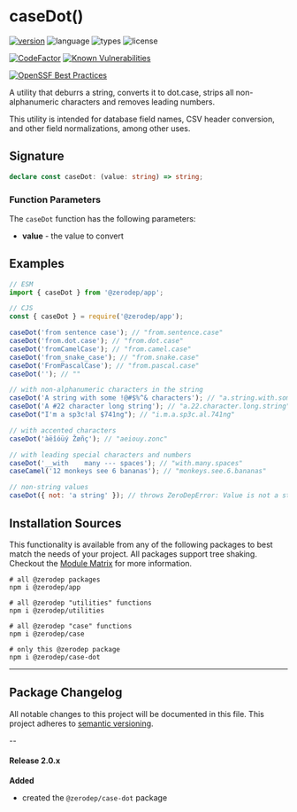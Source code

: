 # caseDot()

[![version](https://img.shields.io/npm/v/@zerodep/case-dot?style=flat-square&color=blue)](https://www.npmjs.com/package/@zerodep/case-dot)
![language](https://img.shields.io/badge/typescript-100%25-blue?style=flat-square)
![types](https://img.shields.io/badge/types-included-blue?style=flat-square)
![license](https://img.shields.io/github/license/cdepage/zerodep?color=blue&style=flat-square)

[![CodeFactor](https://www.codefactor.io/repository/github/cdepage/zerodep/badge)](https://www.codefactor.io/repository/github/cdepage/zerodep)
[![Known Vulnerabilities](https://snyk.io/test/github/cdepage/zerodep/badge.svg)](https://snyk.io/test/github/cdepage/zerodep)

[![OpenSSF Best Practices](https://www.bestpractices.dev/projects/9225/badge)](https://www.bestpractices.dev/projects/9225)

A utility that deburrs a string, converts it to dot.case, strips all non-alphanumeric characters and removes leading numbers.

This utility is intended for database field names, CSV header conversion, and other field normalizations, among other uses.

## Signature

```typescript
declare const caseDot: (value: string) => string;
```

### Function Parameters

The `caseDot` function has the following parameters:

- **value** - the value to convert

## Examples

```javascript
// ESM
import { caseDot } from '@zerodep/app';

// CJS
const { caseDot } = require('@zerodep/app');
```

```javascript
caseDot('from sentence case'); // "from.sentence.case"
caseDot('from.dot.case'); // "from.dot.case"
caseDot('fromCamelCase'); // "from.camel.case"
caseDot('from_snake_case'); // "from.snake.case"
caseDot('FromPascalCase'); // "from.pascal.case"
caseDot(''); // ""

// with non-alphanumeric characters in the string
caseDot('A string with some !@#$%^& characters'); // "a.string.with.some.characters"
caseDot('A #22 character long string'); // "a.22.character.long.string"
caseDot("I'm a sp3c!al $741ng"); // "i.m.a.sp3c.al.741ng"

// with accented characters
caseDot('àëîóüý Žøñç'); // "aeiouy.zonc"

// with leading special characters and numbers
caseDot('__with    many --- spaces'); // "with.many.spaces"
caseCamel('12 monkeys see 6 bananas'); // "monkeys.see.6.bananas"

// non-string values
caseDot({ not: 'a string' }); // throws ZeroDepError: Value is not a string
```

## Installation Sources

This functionality is available from any of the following packages to best match the needs of your project. All packages support tree shaking. Checkout the [Module Matrix](/) for more information.

```shell
# all @zerodep packages
npm i @zerodep/app

# all @zerodep "utilities" functions
npm i @zerodep/utilities

# all @zerodep "case" functions
npm i @zerodep/case

# only this @zerodep package
npm i @zerodep/case-dot
```

---

## Package Changelog

All notable changes to this project will be documented in this file. This project adheres to [semantic versioning](https://semver.org/spec/v2.0.0.html).

--

#### Release 2.0.x

**Added**

- created the `@zerodep/case-dot` package
